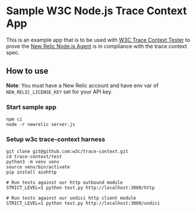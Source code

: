 # Sample W3C Node.js Trace Context App
This is an example app that is to be used with [W3C Trace Context Tester](https://github.com/w3c/trace-context/tree/main/test) to prove the
[New Relic Node.js Agent](https://github.com/newrelic/node-newrelic) is in compliance with the trace context spec.

## How to use
**Note**: You must have a New Relic account and have env var of `NEW_RELIC_LICENSE_KEY` set for your API key.

### Start sample app
```
npm ci
node -r newrelic server.js
```

### Setup w3c trace-context harness
```
git clone git@github.com:w3c/trace-context.git
cd trace-context/test
python3 -m venv venv
source venv/bin/activate
pip install aiohttp

# Run tests against our http outbound module
STRICT_LEVEL=1 python test.py http://localhost:3000/http

# Run tests against our undici http client module
STRICT_LEVEL=1 python test.py http://localhost:3000/undici
```
